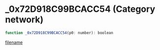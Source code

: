 # _0x72D918C99BCACC54 (Category network)

```js
function _0x72D918C99BCACC54(p0: number): boolean
```

[filename](_0x72D918C99BCACC54_m.md ':include')